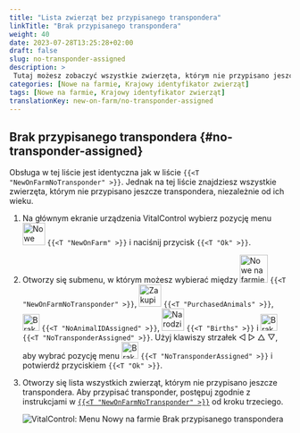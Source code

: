 ```yaml
---
title: "Lista zwierząt bez przypisanego transpondera"
linkTitle: "Brak przypisanego transpondera"
weight: 40
date: 2023-07-28T13:25:28+02:00
draft: false
slug: no-transponder-assigned
description: >
 Tutaj możesz zobaczyć wszystkie zwierzęta, którym nie przypisano jeszcze transpondera i przypisać im transponder.
categories: [Nowe na farmie, Krajowy identyfikator zwierząt]
tags: [Nowe na farmie, Krajowy identyfikator zwierząt]
translationKey: new-on-farm/no-transponder-assigned
---
```

## Brak przypisanego transpondera {#no-transponder-assigned}

Obsługa w tej liście jest identyczna jak w liście `{{<T "NewOnFarmNoTransponder" >}}`. Jednak na tej liście znajdziesz wszystkie zwierzęta, którym nie przypisano jeszcze transpondera, niezależnie od ich wieku.

1. Na głównym ekranie urządzenia VitalControl wybierz pozycję menu <img src="/icons/main/new-on-farm.svg" width="40" align="bottom" alt="Nowe na farmie" /> `{{<T "NewOnFarm" >}}` i naciśnij przycisk `{{<T "Ok" >}}`.

2. Otworzy się submenu, w którym możesz wybierać między <img src="/icons/registration/new-on-farm-no-transponder.svg" width="50" align="bottom" alt="Nowe na farmie, brak transpondera" /> `{{<T "NewOnFarmNoTransponder" >}}`, <img src="/icons/main/new-on-farm.svg" width="40" align="bottom" alt="Zakupione zwierzęta" /> `{{<T "PurchasedAnimals" >}}`, <img src="/icons/registration/no-eartag-number.svg" width="30" align="bottom" alt="Brak krajowego identyfikatora zwierząt" /> `{{<T "NoAnimalIDAssigned" >}}`, <img src="/icons/main/births.svg" width="40" align="bottom" alt="Narodziny" /> `{{<T "Births" >}}` i <img src="/icons/registration/no-transponder.svg" width="30" align="bottom" alt="Brak przypisanego transpondera" /> `{{<T "NoTransponderAssigned" >}}`. Użyj klawiszy strzałek ◁ ▷ △ ▽, aby wybrać pozycję menu <img src="/icons/registration/no-transponder.svg" width="30" align="bottom" alt="Brak przypisanego transpondera" /> `{{<T "NoTransponderAssigned" >}}` i potwierdź przyciskiem `{{<T "Ok" >}}`.

3. Otworzy się lista wszystkich zwierząt, którym nie przypisano jeszcze transpondera. Aby przypisać transponder, postępuj zgodnie z instrukcjami w [`{{<T "NewOnFarmNoTransponder" >}}`](../new-no-transponder/#new-on-farm-no-transponder) od kroku trzeciego.

    ![VitalControl: Menu Nowy na farmie Brak przypisanego transpondera](../images/notransponder2.png "Brak przypisanego transpondera")
